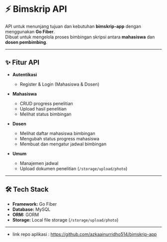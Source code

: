 # ⚡ Bimskrip API

API untuk menunjang tujuan dan kebutuhan **bimskrip-app** dengan menggunakan **Go Fiber**.  
Dibuat untuk mengelola proses bimbingan skripsi antara **mahasiswa** dan **dosen pembimbing**.

---

## ✨ Fitur API
- **Autentikasi**
  - Register & Login (Mahasiswa & Dosen)

- **Mahasiswa**
  - CRUD progress penelitian
  - Upload hasil penelitian
  - Melihat status bimbingan 

- **Dosen**
  - Melihat daftar mahasiswa bimbingan
  - Mengubah status progress mahasiswa
  - Membuat dan mengatur jadwal bimbingan

- **Umum**
  - Manajemen jadwal
  - Upload dokumen penelitian (`/storage/upload/photo`)

---

## 🛠️ Tech Stack
- **Framework:** Go Fiber
- **Database:** MySQL
- **ORM:** GORM
- **Storage:** Local file storage (`/storage/upload/photo`)

---

- link repo aplikasi : https://github.com/azkaainurridho514/bimskrip-app

